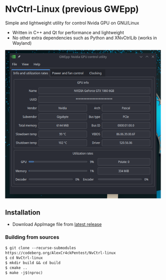 # NvCtrl-Linux (previous GWEpp)
Simple and lightweight utility for control Nvida GPU on GNU/Linux

* Written in C++ and Qt for performance and lightweight
* No other extra dependencies such as Python and XNvCtrlLib (works in Wayland)

![UI 1](img/ui1.png)

## Installation
* Download AppImage file from [latest release](https://codeberg.org/AlexCr4ckPentest/NvCtrl-linux/releases/latest)


### Building from sources
```
$ git clone --recurse-submodules https://codeberg.org/AlexCr4ckPentest/NvCtrl-linux
$ cd NvCtrl-linux
$ mkdir build && cd build
$ cmake ..
$ make -j$(nproc)
```

